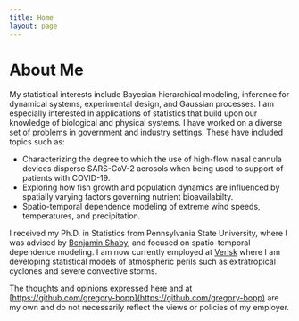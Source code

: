 ```yaml
---
title: Home
layout: page
---
```


# About Me

My statistical interests include Bayesian hierarchical modeling, inference for dynamical systems, experimental design, and Gaussian processes. I am especially interested in applications of statistics that build upon our knowledge of biological and physical systems. I have worked on a diverse set of problems in government and industry settings. These have included topics such as:
 
 - Characterizing the degree to which the use of high-flow nasal cannula devices disperse SARS-CoV-2 aerosols when being used to support of patients with COVID-19.
 - Exploring how fish growth and population dynamics are influenced by spatially varying factors governing nutrient bioavailabilty.
 - Spatio-temporal dependence modeling of extreme wind speeds, temperatures, and precipitation.

I received my Ph.D. in Statistics from Pennsylvania State University, where I was advised by [Benjamin Shaby](https://www.stat.colostate.edu/~bshaby/), and focused on spatio-temporal dependence modeling. I am now currently employed at [Verisk](https://www.verisk.com) where I am developing statistical models of atmospheric perils such as extratropical cyclones and severe convective storms.

The thoughts and opinions expressed here and at [https://github.com/gregory-bopp](https://github.com/gregory-bopp) are my own and do not necessarily reflect the views or policies of my employer.
